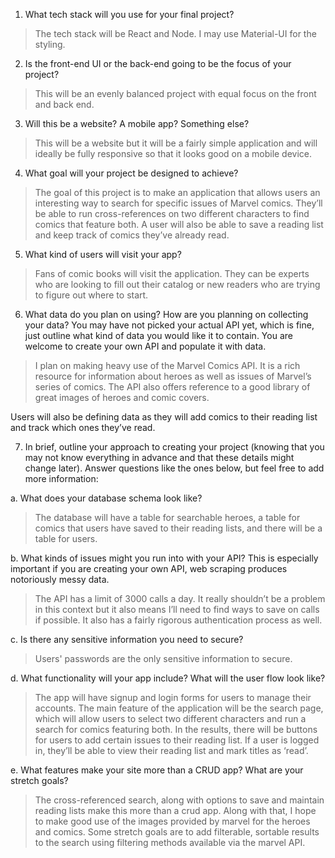 1. What tech stack will you use for your final project? 

> The tech stack will be React and Node. I may use Material-UI for the styling.

2. Is the front-end UI or the back-end going to be the focus of your project?

> This will be an evenly balanced project with equal focus on the front and back end.

3. Will this be a website? A mobile app? Something else? 

> This will be a website but it will be a fairly simple application and will ideally be fully responsive so that it looks good on a mobile device. 

4. What goal will your project be designed to achieve? 

> The goal of this project is to make an application that allows users an interesting way to search for specific issues of Marvel comics. They’ll be able to run cross-references on two different characters to find comics that feature both. A user will also be able to save a reading list and keep track of comics they’ve already read. 

5. What kind of users will visit your app? 

> Fans of comic books will visit the application. They can be experts who are looking to fill out their catalog or new readers who are trying to figure out where to start. 

6. What data do you plan on using? How are you planning on collecting your data? You may have not picked your actual API yet, which is fine, just outline what kind of data you would like it to contain. You are welcome to create your own API and populate it with data. 

> I plan on making heavy use of the Marvel Comics API. It is a rich resource for information about heroes as well as issues of Marvel’s series of comics. The API also offers reference to a good library of great images of heroes and comic covers. 

Users will also be defining data as they will add comics to their reading list and track which ones they’ve read. 

7. In brief, outline your approach to creating your project (knowing that you may not know everything in advance and that these details might change later). Answer questions like the ones below, but feel free to add more information: 

a. What does your database schema look like? 

> The database will have a table for searchable heroes, a table for comics that users have saved to their reading lists, and there will be a table for users. 

b. What kinds of issues might you run into with your API? This is especially important if you are creating your own API, web scraping produces notoriously messy data. 

> The API has a limit of 3000 calls a day. It really shouldn’t be a problem in this context but it also means I’ll need to find ways to save on calls if possible. It also has a fairly rigorous authentication process as well. 

c. Is there any sensitive information you need to secure? 

> Users' passwords are the only sensitive information to secure.

d. What functionality will your app include? What will the user flow look like? 

> The app will have signup and login forms for users to manage their accounts. The main feature of the application will be the search page, which will allow users to select two different characters and run a search for comics featuring both. In the results, there will be buttons for users to add certain issues to their reading list. If a user is logged in, they’ll be able to view their reading list and mark titles as ‘read’. 

e. What features make your site more than a CRUD app? What are your stretch goals?

>The cross-referenced search, along with options to save and maintain reading lists make this more than a crud app. Along with that, I hope to make good use of the images provided by marvel for the heroes and comics. Some stretch goals are to add filterable, sortable results to the search using filtering methods available via the marvel API. 
